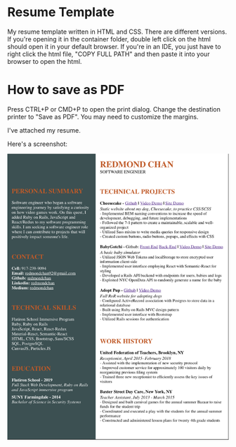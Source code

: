 # Resume Template

My resume template written in HTML and CSS. There are different versions. If you're opening it in the container folder, double left click on the html should open it in your default browser. If you're in an IDE, you just have to right click the html file, "COPY FULL PATH" and then paste it into your browser to open the html.

# How to save as PDF

Press CTRL+P or CMD+P to open the print dialog. Change the destination printer to "Save as PDF". You may need to customize the margins.

I've attached my resume.

Here's a screenshot:

![resume](resume-screenshot.png)
